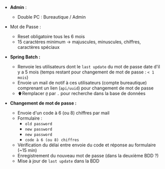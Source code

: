 - **Admin** : 
	- Double PC :  Bureautique / Admin

- Mot de Passe :
	- Reset obligatoire tous les 6 mois
	- 15 caractères minimum -> majuscules, minuscules, chiffres, caractères spéciaux

- **Spring Batch :**
	- Renvoie les utilisateurs dont le `last update` du mot de passe date d'il y a 5 mois (temps restant pour changement de mot de passe : `< 1 mois`)
	- Envoie un mail de notif à ces utilisateurs (compte bureautique) comprenant un lien (`api/uuid`) pour changement de mot de passe
	- ⬆️Remplacer `@` par `.` pour recherche dans la base de données

- **Changement de mot de passe :**
	- Envoie d'un code à 6 (ou 8) chiffres par mail
	- Formulaire :
		- `old password`
		- `new password`
		- `new password`
		- `code à 6 (ou 8) chiffres`
	- Vérification du délai entre envoie du code et réponse au formulaire (~15 min)
	- Enregistrement du nouveau mot de passe (dans la deuxième BDD ?)
	- Mise à jour de `last update` dans la BDD